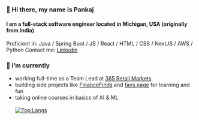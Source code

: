 ### 👋 Hi there, my name is Pankaj
#### I am a full-stack software engineer located in Michigan, USA (originally from India)

Proficient in: Java / Spring Boot / JS / React / HTML / CSS / NextJS / AWS / Python
Contact me: [Linkedin]([https://365retailmarkets.com/](https://www.linkedin.com/in/pankajchobharkar/))

### 🔭 I’m currently
- working full-time as a Team Lead at [365 Retail Markets](https://365retailmarkets.com/)
- building side projects like [FinanceFinds](https://financefinds.pankaj.co) and [favs.page](https://favs.page) for learning and fun
- taking online courses in basics of AI & ML
\
\
[![Top Langs](https://github-readme-stats.vercel.app/api/top-langs/?username=pkjc)](https://github.com/anuraghazra/github-readme-stats)

